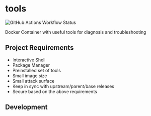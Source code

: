 # tools

![GitHub Actions Workflow Status](https://github.com/jamiemoore/repository/actions/workflows/ci.yml/badge.svg)



Docker Container with useful tools for diagnosis and troubleshooting

## Project Requirements

- Interactive Shell
- Package Manager
- Preinstalled set of tools
- Small image size
- Small attack surface
- Keep in sync with upstream/parent/base releases
- Secure based on the above requirements

## Development
